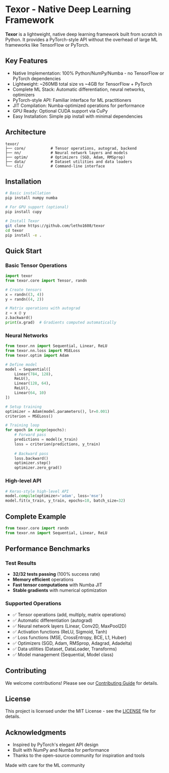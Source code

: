 # Texor - Native Deep Learning Framework

**Texor** is a lightweight, native deep learning framework built from scratch in Python. It provides a PyTorch-style API without the overhead of large ML frameworks like TensorFlow or PyTorch.

## Key Features

- Native Implementation: 100% Python/NumPy/Numba - no TensorFlow or PyTorch dependencies
- Lightweight: ~260MB total size vs ~4GB for TensorFlow + PyTorch
- Complete ML Stack: Automatic differentiation, neural networks, optimizers
- PyTorch-style API: Familiar interface for ML practitioners
- JIT Compilation: Numba-optimized operations for performance
- GPU Ready: Optional CUDA support via CuPy
- Easy Installation: Simple pip install with minimal dependencies

## Architecture

```
texor/
├── core/           # Tensor operations, autograd, backend
├── nn/             # Neural network layers and models
├── optim/          # Optimizers (SGD, Adam, RMSprop)
├── data/           # Dataset utilities and data loaders
└── cli/            # Command-line interface
```

## Installation

```bash
# Basic installation
pip install numpy numba

# For GPU support (optional)
pip install cupy

# Install Texor
git clone https://github.com/letho1608/texor
cd texor
pip install -e .
```

## Quick Start

### Basic Tensor Operations
```python
import texor
from texor.core import Tensor, randn

# Create tensors
x = randn((3, 4))
y = randn((4, 2))

# Matrix operations with autograd
z = x @ y
z.backward()
print(x.grad)  # Gradients computed automatically
```

### Neural Networks
```python
from texor.nn import Sequential, Linear, ReLU
from texor.nn.loss import MSELoss
from texor.optim import Adam

# Define model
model = Sequential([
    Linear(784, 128),
    ReLU(),
    Linear(128, 64), 
    ReLU(),
    Linear(64, 10)
])

# Setup training
optimizer = Adam(model.parameters(), lr=0.001)
criterion = MSELoss()

# Training loop
for epoch in range(epochs):
    # Forward pass
    predictions = model(x_train)
    loss = criterion(predictions, y_train)
    
    # Backward pass
    loss.backward()
    optimizer.step()
    optimizer.zero_grad()
```

### High-level API
```python
# Keras-style high-level API
model.compile(optimizer='adam', loss='mse')
model.fit(x_train, y_train, epochs=10, batch_size=32)
```

## Complete Example

```python
from texor.core import randn
from texor.nn import Sequential, Linear, ReLU
```

## Performance Benchmarks

### Test Results
- **32/32 tests passing** (100% success rate)
- **Memory efficient** operations
- **Fast tensor computations** with Numba JIT
- **Stable gradients** with numerical optimization

### Supported Operations
- ✅ Tensor operations (add, multiply, matrix operations)
- ✅ Automatic differentiation (autograd)
- ✅ Neural network layers (Linear, Conv2D, MaxPool2D)
- ✅ Activation functions (ReLU, Sigmoid, Tanh)
- ✅ Loss functions (MSE, CrossEntropy, BCE, L1, Huber)
- ✅ Optimizers (SGD, Adam, RMSprop, Adagrad, Adadelta)
- ✅ Data utilities (Dataset, DataLoader, Transforms)
- ✅ Model management (Sequential, Model class)

## Contributing

We welcome contributions! Please see our [Contributing Guide](CONTRIBUTING.md) for details.

## License

This project is licensed under the MIT License - see the [LICENSE](LICENSE) file for details.

## Acknowledgments

- Inspired by PyTorch's elegant API design
- Built with NumPy and Numba for performance
- Thanks to the open-source community for inspiration and tools


Made with care for the ML community
